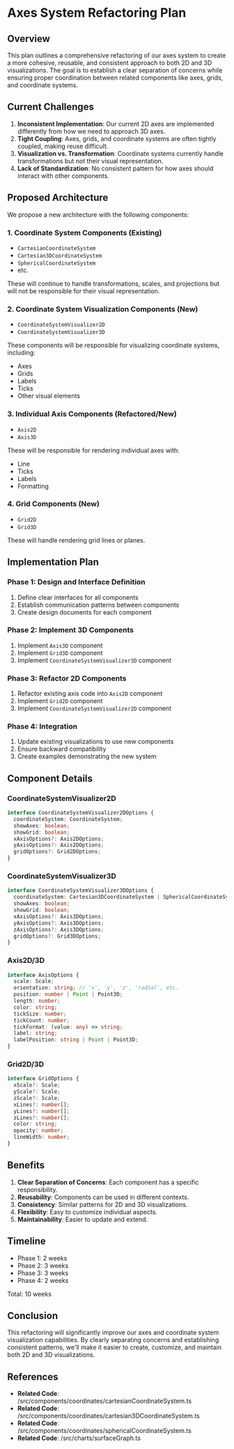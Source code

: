 # Axes System Refactoring Plan

## Overview

This plan outlines a comprehensive refactoring of our axes system to create a more cohesive, reusable, and consistent approach to both 2D and 3D visualizations. The goal is to establish a clear separation of concerns while ensuring proper coordination between related components like axes, grids, and coordinate systems.

## Current Challenges

1. **Inconsistent Implementation**: Our current 2D axes are implemented differently from how we need to approach 3D axes.
2. **Tight Coupling**: Axes, grids, and coordinate systems are often tightly coupled, making reuse difficult.
3. **Visualization vs. Transformation**: Coordinate systems currently handle transformations but not their visual representation.
4. **Lack of Standardization**: No consistent pattern for how axes should interact with other components.

## Proposed Architecture

We propose a new architecture with the following components:

### 1. Coordinate System Components (Existing)

- `CartesianCoordinateSystem`
- `Cartesian3DCoordinateSystem`
- `SphericalCoordinateSystem`
- etc.

These will continue to handle transformations, scales, and projections but will not be responsible for their visual representation.

### 2. Coordinate System Visualization Components (New)

- `CoordinateSystemVisualizer2D`
- `CoordinateSystemVisualizer3D`

These components will be responsible for visualizing coordinate systems, including:
- Axes
- Grids
- Labels
- Ticks
- Other visual elements

### 3. Individual Axis Components (Refactored/New)

- `Axis2D`
- `Axis3D`

These will be responsible for rendering individual axes with:
- Line
- Ticks
- Labels
- Formatting

### 4. Grid Components (New)

- `Grid2D`
- `Grid3D`

These will handle rendering grid lines or planes.

## Implementation Plan

### Phase 1: Design and Interface Definition

1. Define clear interfaces for all components
2. Establish communication patterns between components
3. Create design documents for each component

### Phase 2: Implement 3D Components

1. Implement `Axis3D` component
2. Implement `Grid3D` component
3. Implement `CoordinateSystemVisualizer3D` component

### Phase 3: Refactor 2D Components

1. Refactor existing axis code into `Axis2D` component
2. Implement `Grid2D` component
3. Implement `CoordinateSystemVisualizer2D` component

### Phase 4: Integration

1. Update existing visualizations to use new components
2. Ensure backward compatibility
3. Create examples demonstrating the new system

## Component Details

### CoordinateSystemVisualizer2D

```typescript
interface CoordinateSystemVisualizer2DOptions {
  coordinateSystem: CoordinateSystem;
  showAxes: boolean;
  showGrid: boolean;
  xAxisOptions?: Axis2DOptions;
  yAxisOptions?: Axis2DOptions;
  gridOptions?: Grid2DOptions;
}
```

### CoordinateSystemVisualizer3D

```typescript
interface CoordinateSystemVisualizer3DOptions {
  coordinateSystem: Cartesian3DCoordinateSystem | SphericalCoordinateSystem;
  showAxes: boolean;
  showGrid: boolean;
  xAxisOptions?: Axis3DOptions;
  yAxisOptions?: Axis3DOptions;
  zAxisOptions?: Axis3DOptions;
  gridOptions?: Grid3DOptions;
}
```

### Axis2D/3D

```typescript
interface AxisOptions {
  scale: Scale;
  orientation: string; // 'x', 'y', 'z', 'radial', etc.
  position: number | Point | Point3D;
  length: number;
  color: string;
  tickSize: number;
  tickCount: number;
  tickFormat: (value: any) => string;
  label: string;
  labelPosition: string | Point | Point3D;
}
```

### Grid2D/3D

```typescript
interface GridOptions {
  xScale?: Scale;
  yScale?: Scale;
  zScale?: Scale;
  xLines?: number[];
  yLines?: number[];
  zLines?: number[];
  color: string;
  opacity: number;
  lineWidth: number;
}
```

## Benefits

1. **Clear Separation of Concerns**: Each component has a specific responsibility.
2. **Reusability**: Components can be used in different contexts.
3. **Consistency**: Similar patterns for 2D and 3D visualizations.
4. **Flexibility**: Easy to customize individual aspects.
5. **Maintainability**: Easier to update and extend.

## Timeline

- Phase 1: 2 weeks
- Phase 2: 3 weeks
- Phase 3: 3 weeks
- Phase 4: 2 weeks

Total: 10 weeks

## Conclusion

This refactoring will significantly improve our axes and coordinate system visualization capabilities. By clearly separating concerns and establishing consistent patterns, we'll make it easier to create, customize, and maintain both 2D and 3D visualizations.

## References

- **Related Code**: /src/components/coordinates/cartesianCoordinateSystem.ts
- **Related Code**: /src/components/coordinates/cartesian3DCoordinateSystem.ts
- **Related Code**: /src/components/coordinates/sphericalCoordinateSystem.ts
- **Related Code**: /src/charts/surfaceGraph.ts
